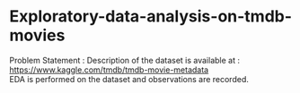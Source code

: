 # Exploratory-data-analysis-on-tmdb-movies
Problem Statement :  Description of the dataset is available at : https://www.kaggle.com/tmdb/tmdb-movie-metadata  
EDA is performed on the dataset and observations are recorded.
